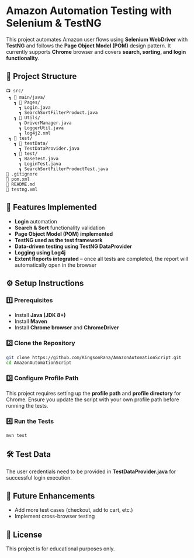 # Amazon Automation Testing with Selenium & TestNG

This project automates Amazon user flows using **Selenium WebDriver** with **TestNG** and follows the **Page Object Model (POM)** design pattern. It currently supports **Chrome** browser and covers **search, sorting, and login functionality**.

## 💁️ Project Structure

```
📺 src/
 ┓ 📂 main/java/
   ┓ 📂 Pages/
     ┓ Login.java
     ┓ SearchSortFilterProduct.java
   ┓ 📂 Utils/
     ┓ DriverManager.java
     ┓ LoggerUtil.java
     ┓ log4j2.xml
 ┓ 📂 test/
   ┓ 📂 testData/
     ┓ TestDataProvider.java
   ┓ 📂 test/
     ┓ BaseTest.java
     ┓ LoginTest.java
     ┓ SearchSortFilterProductTest.java
📝 .gitignore
📃 pom.xml
📃 README.md
📃 testng.xml
```

## 🚀 Features Implemented
- **Login** automation
- **Search & Sort** functionality validation
- **Page Object Model (POM) implemented**
- **TestNG used as the test framework**
- **Data-driven testing using TestNG DataProvider**
- **Logging using Log4j**
- **Extent Reports integrated** – once all tests are completed, the report will automatically open in the browser

## ⚙️ Setup Instructions

### 1️⃣ Prerequisites
- Install **Java (JDK 8+)**
- Install **Maven**
- Install **Chrome browser** and **ChromeDriver**

### 2️⃣ Clone the Repository
```sh
git clone https://github.com/KingsonRana/AmazonAutomationScript.git
cd AmazonAutomationScript
```

### 3️⃣ Configure Profile Path
This project requires setting up the **profile path** and **profile directory** for Chrome. Ensure you update the script with your own profile path before running the tests.

### 4️⃣ Run the Tests
```sh
mvn test
```

## 🛠️ Test Data
The user credentials need to be provided in **TestDataProvider.java** for successful login execution.

## 📌 Future Enhancements
- Add more test cases (checkout, add to cart, etc.)
- Implement cross-browser testing

## 🐝 License
This project is for educational purposes only.

